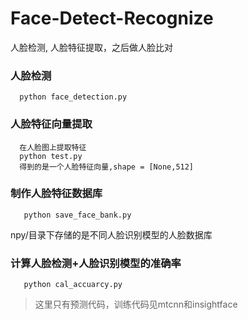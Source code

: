 # Face-Detect-Recognize
人脸检测, 人脸特征提取，之后做人脸比对

### 人脸检测 
```
  python face_detection.py
```
### 人脸特征向量提取
 
```
  在人脸图上提取特征
  python test.py
  得到的是一个人脸特征向量,shape = [None,512]
```

### 制作人脸特征数据库
``` 
   python save_face_bank.py
```
npy/目录下存储的是不同人脸识别模型的人脸数据库


### 计算人脸检测+人脸识别模型的准确率
```
   python cal_accuarcy.py
```

>这里只有预测代码，训练代码见mtcnn和insightface
